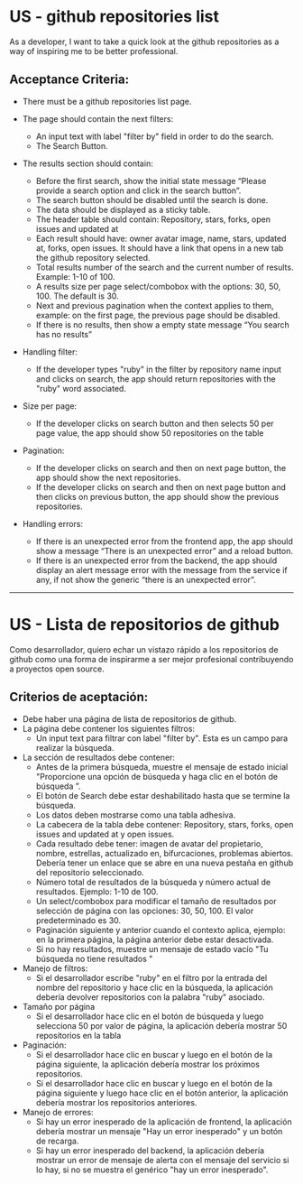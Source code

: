# US - github repositories list

As a developer, I want to take a quick look at the github repositories as a way
of inspiring me to be better professional.

## Acceptance Criteria:

- There must be a github repositories list page.

- The page should contain the next filters:

  - An input text with label "filter by" field in order to do the search.
  - The Search Button.

- The results section should contain:
  - Before the first search, show the initial state message “Please provide a
    search option and click in the search button”.
  - The search button should be disabled until the search is done.
  - The data should be displayed as a sticky table.
  - The header table should contain: Repository, stars, forks, open issues and
    updated at
  - Each result should have: owner avatar image, name, stars, updated at, forks,
    open issues. It should have a link that opens in a new tab the github
    repository selected.
  - Total results number of the search and the current number of results.
    Example: 1-10 of 100.
  - A results size per page select/combobox with the options: 30, 50, 100. The
    default is 30.
  - Next and previous pagination when the context applies to them, example: on
    the first page, the previous page should be disabled.
  - If there is no results, then show a empty state message “You search has no
    results”
- Handling filter:
  - If the developer types "ruby" in the filter by repository name input and
    clicks on search, the app should return repositories with the "ruby" word
    associated.
- Size per page:
  - If the developer clicks on search button and then selects 50 per page value,
    the app should show 50 repositories on the table
- Pagination:
  - If the developer clicks on search and then on next page button, the app
    should show the next repositories.
  - If the developer clicks on search and then on next page button and then
    clicks on previous button, the app should show the previous repositories.
- Handling errors:
  - If there is an unexpected error from the frontend app, the app should show a
    message “There is an unexpected error” and a reload button.
  - If there is an unexpected error from the backend, the app should display an
    alert message error with the message from the service if any, if not show
    the generic “there is an unexpected error”.

---

# US - Lista de repositorios de github

Como desarrollador, quiero echar un vistazo rápido a los repositorios de github
como una forma de inspirarme a ser mejor profesional contribuyendo a proyectos
open source.

## Criterios de aceptación:

- Debe haber una página de lista de repositorios de github.
- La página debe contener los siguientes filtros:
  - Un input text para filtrar con label "filter by". Esta es un campo para
    realizar la búsqueda.
- La sección de resultados debe contener:
  - Antes de la primera búsqueda, muestre el mensaje de estado inicial
    "Proporcione una opción de búsqueda y haga clic en el botón de búsqueda ”.
  - El botón de Search debe estar deshabilitado hasta que se termine la
    búsqueda.
  - Los datos deben mostrarse como una tabla adhesiva.
  - La cabecera de la tabla debe contener: Repository, stars, forks, open issues
    and updated at y open issues.
  - Cada resultado debe tener: imagen de avatar del propietario, nombre,
    estrellas, actualizado en, bifurcaciones, problemas abiertos. Debería tener
    un enlace que se abre en una nueva pestaña en github del repositorio
    seleccionado.
  - Número total de resultados de la búsqueda y número actual de resultados.
    Ejemplo: 1-10 de 100.
  - Un select/combobox para modificar el tamaño de resultados por selección de
    página con las opciones: 30, 50, 100. El valor predeterminado es 30.
  - Paginación siguiente y anterior cuando el contexto aplica, ejemplo: en la
    primera página, la página anterior debe estar desactivada.
  - Si no hay resultados, muestre un mensaje de estado vacío "Tu búsqueda no
    tiene resultados "
- Manejo de filtros:
  - Si el desarrollador escribe "ruby" en el filtro por la entrada del nombre
    del repositorio y hace clic en la búsqueda, la aplicación debería devolver
    repositorios con la palabra "ruby" asociado.
- Tamaño por página
  - Si el desarrollador hace clic en el botón de búsqueda y luego selecciona 50
    por valor de página, la aplicación debería mostrar 50 repositorios en la
    tabla
- Paginación:
  - Si el desarrollador hace clic en buscar y luego en el botón de la página
    siguiente, la aplicación debería mostrar los próximos repositorios.
  - Si el desarrollador hace clic en buscar y luego en el botón de la página
    siguiente y luego hace clic en el botón anterior, la aplicación debería
    mostrar los repositorios anteriores.
- Manejo de errores:
  - Si hay un error inesperado de la aplicación de frontend, la aplicación
    debería mostrar un mensaje "Hay un error inesperado" y un botón de recarga.
  - Si hay un error inesperado del backend, la aplicación debería mostrar un
    error de mensaje de alerta con el mensaje del servicio si lo hay, si no se
    muestra el genérico "hay un error inesperado".

